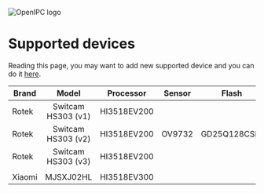 ![OpenIPC logo](https://cdn.themactep.com/images/logo_openipc.png "OpenIPC logo")

# Supported devices

Reading this page, you may want to add new supported device and you can do it [here](https://github.com/OpenIPC/wiki/blob/master/en/guide-supported-devices.md).

| Brand     | Model                | Processor    | Sensor   | Flash         | Ethernet | WiFi      | USB  | SD/MMC |
|-----------|:--------------------:|:------------:|:--------:|:-------------:|:--------:|:---------:|:----:|:------:|
| Rotek     | Switcam HS303 (v1)   | HI3518EV200  |          |               | No       | RTL8188FU | WiFi | Yes    |
| Rotek     | Switcam HS303 (v2)   | HI3518EV200  | OV9732   | GD25Q128CSIG  | No       | RTL8188EU | WiFi | Yes    |
| Rotek     | Switcam HS303 (v3)   | HI3518EV200  |          |               | No       | RTL8188EU | WiFi | Yes    |
|           |                      |              |          |               |          |           |      |        |
| Xiaomi    | MJSXJ02HL            | HI3518EV300  |          |               | No       |           |      | Yes    |